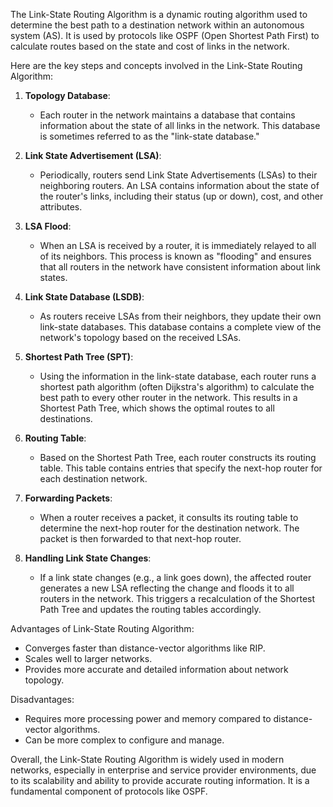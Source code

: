 The Link-State Routing Algorithm is a dynamic routing algorithm used to determine the best path to a destination network within an autonomous system (AS). It is used by protocols like OSPF (Open Shortest Path First) to calculate routes based on the state and cost of links in the network.

Here are the key steps and concepts involved in the Link-State Routing Algorithm:

1. **Topology Database**:
   - Each router in the network maintains a database that contains information about the state of all links in the network. This database is sometimes referred to as the "link-state database."

2. **Link State Advertisement (LSA)**:
   - Periodically, routers send Link State Advertisements (LSAs) to their neighboring routers. An LSA contains information about the state of the router's links, including their status (up or down), cost, and other attributes.

3. **LSA Flood**:
   - When an LSA is received by a router, it is immediately relayed to all of its neighbors. This process is known as "flooding" and ensures that all routers in the network have consistent information about link states.

4. **Link State Database (LSDB)**:
   - As routers receive LSAs from their neighbors, they update their own link-state databases. This database contains a complete view of the network's topology based on the received LSAs.

5. **Shortest Path Tree (SPT)**:
   - Using the information in the link-state database, each router runs a shortest path algorithm (often Dijkstra's algorithm) to calculate the best path to every other router in the network. This results in a Shortest Path Tree, which shows the optimal routes to all destinations.

6. **Routing Table**:
   - Based on the Shortest Path Tree, each router constructs its routing table. This table contains entries that specify the next-hop router for each destination network.

7. **Forwarding Packets**:
   - When a router receives a packet, it consults its routing table to determine the next-hop router for the destination network. The packet is then forwarded to that next-hop router.

8. **Handling Link State Changes**:
   - If a link state changes (e.g., a link goes down), the affected router generates a new LSA reflecting the change and floods it to all routers in the network. This triggers a recalculation of the Shortest Path Tree and updates the routing tables accordingly.

Advantages of Link-State Routing Algorithm:

- Converges faster than distance-vector algorithms like RIP.
- Scales well to larger networks.
- Provides more accurate and detailed information about network topology.

Disadvantages:

- Requires more processing power and memory compared to distance-vector algorithms.
- Can be more complex to configure and manage.

Overall, the Link-State Routing Algorithm is widely used in modern networks, especially in enterprise and service provider environments, due to its scalability and ability to provide accurate routing information. It is a fundamental component of protocols like OSPF.

